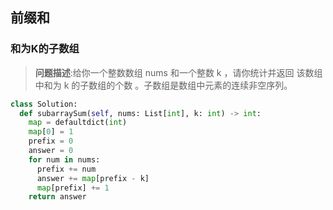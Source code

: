 ## **前缀和**

### **和为K的子数组**

> **问题描述**:给你一个整数数组 nums 和一个整数 k ，请你统计并返回 该数组中和为 k 的子数组的个数 。子数组是数组中元素的连续非空序列。

```python
class Solution:
  def subarraySum(self, nums: List[int], k: int) -> int:
    map = defaultdict(int)
    map[0] = 1
    prefix = 0
    answer = 0
    for num in nums:
      prefix += num
      answer += map[prefix - k]
      map[prefix] += 1
    return answer
```